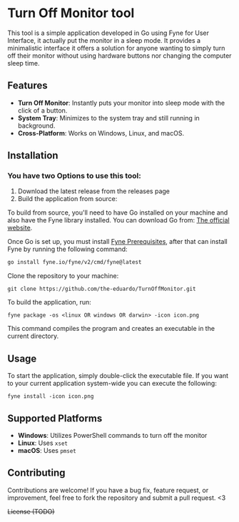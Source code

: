 # Turn Off Monitor tool

This tool is a simple application developed in Go using Fyne for User Interface, it actually put the monitor in a sleep mode. It provides a minimalistic interface it offers a solution for anyone wanting to simply turn off their monitor without using hardware buttons nor changing the computer sleep time.

## Features

- **Turn Off Monitor**: Instantly puts your monitor into sleep mode with the click of a button.
- **System Tray**: Minimizes to the system tray and still running in background.
- **Cross-Platform**: Works on Windows, Linux, and macOS.

## Installation
### You have two Options to use this tool:
1. Download the latest release from the releases page 
2. Build the application from source:

To build from source, you'll need to have Go installed on your machine and also have the Fyne library installed. You can download Go from: 
[The official website](https://go.dev/doc/install). 

Once Go is set up, you must install [Fyne Prerequisites](https://docs.fyne.io/started/), after that can install Fyne by running the following command:
```bash
go install fyne.io/fyne/v2/cmd/fyne@latest
```
Clone the repository to your machine:
```
git clone https://github.com/the-eduardo/TurnOffMonitor.git
```
To build the application, run:
```
fyne package -os <linux OR windows OR darwin> -icon icon.png
```

This command compiles the program and creates an executable in the current directory.

## Usage
To start the application, simply double-click the executable file.
If you want to your current application system-wide you can execute the following:
```
fyne install -icon icon.png
```

## Supported Platforms

- **Windows**: Utilizes PowerShell commands to turn off the monitor
- **Linux**: Uses `xset`
- **macOS**: Uses `pmset`

## Contributing

Contributions are welcome! If you have a bug fix, feature request, or improvement, feel free to fork the repository and submit a pull request. <3


~~License (TODO)~~
